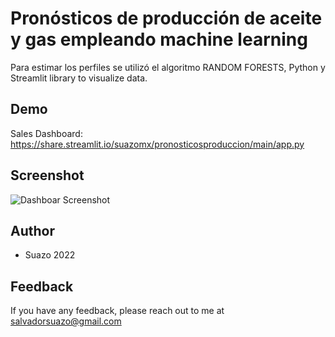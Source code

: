 
# Pronósticos de producción de aceite y gas empleando machine learning

Para estimar los perfiles se utilizó el algoritmo RANDOM FORESTS, Python y Streamlit library to visualize data.

## Demo
Sales Dashboard: https://share.streamlit.io/suazomx/pronosticosproduccion/main/app.py

## Screenshot

![Dashboar Screenshot](https://media-exp1.licdn.com/dms/image/C5612AQGQh1-0kmC_dg/article-inline_image-shrink_1500_2232/0/1652923687883?e=1660780800&v=beta&t=5mg_J-n-J4VTNw5UJF7JRXPgcq5EHvbBoqIsRPBsyNA)


## Author

- Suazo 2022




## Feedback

If you have any feedback, please reach out to me at salvadorsuazo@gmail.com
